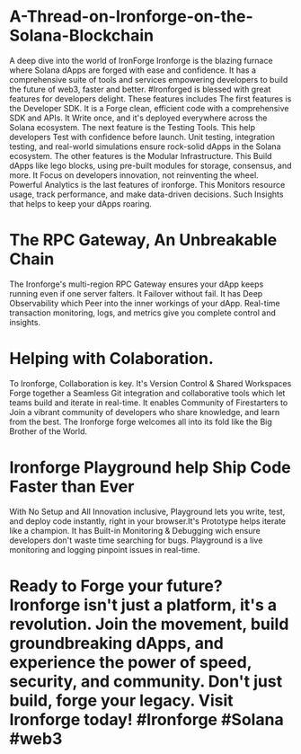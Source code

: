 # A-Thread-on-Ironforge-on-the-Solana-Blockchain
A deep dive into the world of IronForge
Ironforge is the blazing furnace where Solana dApps are forged with ease and confidence. It has a comprehensive suite of tools and services empowering developers to build the future of web3, faster and better.
#Ironforged is blessed with great features for developers delight. These features includes
The first features is the Developer SDK. It is a Forge clean, efficient code with a comprehensive SDK and APIs. It Write once, and it's deployed everywhere across the Solana ecosystem.
The next feature is the Testing Tools. This help developers Test with confidence before launch. Unit testing, integration testing, and real-world simulations ensure rock-solid dApps in the Solana ecosystem.
The other features is the Modular Infrastructure. This Build dApps like lego blocks, using pre-built modules for storage, consensus, and more. It Focus on developers innovation, not reinventing the wheel.
Powerful Analytics is the last features of ironforge. This Monitors resource usage, track performance, and make data-driven decisions. Such Insights that helps to keep your dApps roaring.
# The RPC Gateway, An Unbreakable Chain
The Ironforge's multi-region RPC Gateway ensures your dApp keeps running even if one server falters. It Failover without fail. It has Deep Observability which Peer into the inner workings of your dApp. Real-time transaction monitoring, logs, and metrics give you complete control and insights.
# Helping with Colaboration.
To Ironforge, Collaboration is key. It's Version Control & Shared Workspaces Forge together a Seamless Git integration and collaborative tools which let teams build and iterate in real-time. It enables Community of Firestarters to Join a vibrant community of developers who share knowledge, and learn from the best. The Ironforge forge welcomes all into its fold like the Big Brother of the World.
# Ironforge Playground help Ship Code Faster than Ever
With No Setup and All Innovation inclusive, Playground lets you write, test, and deploy code instantly, right in your browser.It's Prototype helps iterate like a champion. It has Built-in Monitoring & Debugging wich ensure developers don't waste time searching for bugs. Playground is a live monitoring and logging pinpoint issues in real-time.
# Ready to Forge your future? Ironforge isn't just a platform, it's a revolution. Join the movement, build groundbreaking dApps, and experience the power of speed, security, and community. Don't just build, forge your legacy. Visit Ironforge today! #Ironforge #Solana #web3




